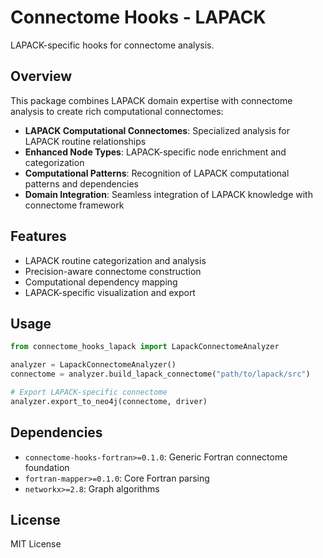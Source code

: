 # Connectome Hooks - LAPACK

LAPACK-specific hooks for connectome analysis.

## Overview

This package combines LAPACK domain expertise with connectome analysis to create rich computational connectomes:

- **LAPACK Computational Connectomes**: Specialized analysis for LAPACK routine relationships
- **Enhanced Node Types**: LAPACK-specific node enrichment and categorization
- **Computational Patterns**: Recognition of LAPACK computational patterns and dependencies
- **Domain Integration**: Seamless integration of LAPACK knowledge with connectome framework

## Features

- LAPACK routine categorization and analysis
- Precision-aware connectome construction
- Computational dependency mapping
- LAPACK-specific visualization and export

## Usage

```python
from connectome_hooks_lapack import LapackConnectomeAnalyzer

analyzer = LapackConnectomeAnalyzer()
connectome = analyzer.build_lapack_connectome("path/to/lapack/src")

# Export LAPACK-specific connectome
analyzer.export_to_neo4j(connectome, driver)
```

## Dependencies

- `connectome-hooks-fortran>=0.1.0`: Generic Fortran connectome foundation
- `fortran-mapper>=0.1.0`: Core Fortran parsing
- `networkx>=2.8`: Graph algorithms

## License

MIT License
